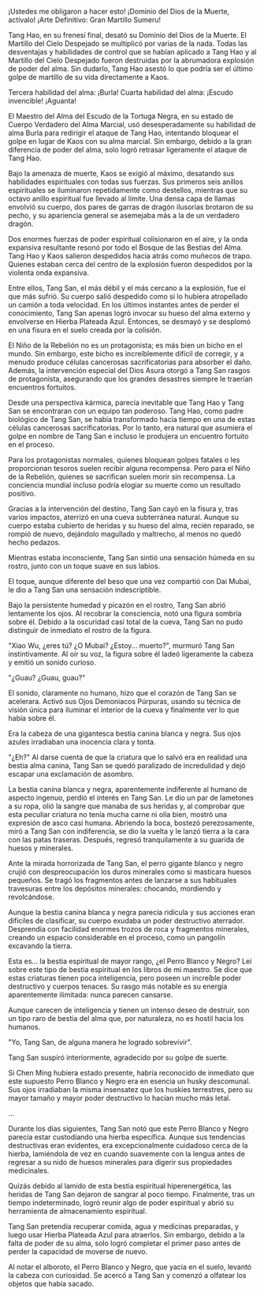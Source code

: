 
¡Ustedes me obligaron a hacer esto! ¡Dominio del Dios de la Muerte, actívalo! ¡Arte Definitivo: Gran Martillo Sumeru!

Tang Hao, en su frenesí final, desató su Dominio del Dios de la Muerte. El Martillo del Cielo Despejado se multiplicó por varias de la nada. Todas las desventajas y habilidades de control que se habían aplicado a Tang Hao y al Martillo del Cielo Despejado fueron destruidas por la abrumadora explosión de poder del alma. Sin dudarlo, Tang Hao asestó lo que podría ser el último golpe de martillo de su vida directamente a Kaos.

Tercera habilidad del alma: ¡Burla! Cuarta habilidad del alma: ¡Escudo invencible! ¡Aguanta!

El Maestro del Alma del Escudo de la Tortuga Negra, en su estado de Cuerpo Verdadero del Alma Marcial, usó desesperadamente su habilidad de alma Burla para redirigir el ataque de Tang Hao, intentando bloquear el golpe en lugar de Kaos con su alma marcial. Sin embargo, debido a la gran diferencia de poder del alma, solo logró retrasar ligeramente el ataque de Tang Hao.

Bajo la amenaza de muerte, Kaos se exigió al máximo, desatando sus habilidades espirituales con todas sus fuerzas. Sus primeros seis anillos espirituales se iluminaron repetidamente como destellos, mientras que su octavo anillo espiritual fue llevado al límite. Una densa capa de llamas envolvió su cuerpo, dos pares de garras de dragón ilusorias brotaron de su pecho, y su apariencia general se asemejaba más a la de un verdadero dragón.

Dos enormes fuerzas de poder espiritual colisionaron en el aire, y la onda expansiva resultante resonó por todo el Bosque de las Bestias del Alma. Tang Hao y Kaos salieron despedidos hacia atrás como muñecos de trapo. Quienes estaban cerca del centro de la explosión fueron despedidos por la violenta onda expansiva.

Entre ellos, Tang San, el más débil y el más cercano a la explosión, fue el que más sufrió. Su cuerpo salió despedido como si lo hubiera atropellado un camión a toda velocidad. En los últimos instantes antes de perder el conocimiento, Tang San apenas logró invocar su hueso del alma externo y envolverse en Hierba Plateada Azul. Entonces, se desmayó y se desplomó en una fisura en el suelo creada por la colisión.

El Niño de la Rebelión no es un protagonista; es más bien un bicho en el mundo. Sin embargo, este bicho es increíblemente difícil de corregir, y a menudo produce células cancerosas sacrificatorias para absorber el daño. Además, la intervención especial del Dios Asura otorgó a Tang San rasgos de protagonista, asegurando que los grandes desastres siempre le traerían encuentros fortuitos.

Desde una perspectiva kármica, parecía inevitable que Tang Hao y Tang San se encontraran con un equipo tan poderoso. Tang Hao, como padre biológico de Tang San, se había transformado hacía tiempo en una de estas células cancerosas sacrificatorias. Por lo tanto, era natural que asumiera el golpe en nombre de Tang San e incluso le produjera un encuentro fortuito en el proceso.

Para los protagonistas normales, quienes bloquean golpes fatales o les proporcionan tesoros suelen recibir alguna recompensa. Pero para el Niño de la Rebelión, quienes se sacrifican suelen morir sin recompensa. La conciencia mundial incluso podría elogiar su muerte como un resultado positivo.

Gracias a la intervención del destino, Tang San cayó en la fisura y, tras varios impactos, aterrizó en una cueva subterránea natural. Aunque su cuerpo estaba cubierto de heridas y su hueso del alma, recién reparado, se rompió de nuevo, dejándolo magullado y maltrecho, al menos no quedó hecho pedazos.

Mientras estaba inconsciente, Tang San sintió una sensación húmeda en su rostro, junto con un toque suave en sus labios.

El toque, aunque diferente del beso que una vez compartió con Dai Mubai, le dio a Tang San una sensación indescriptible.

Bajo la persistente humedad y picazón en el rostro, Tang San abrió lentamente los ojos. Al recobrar la consciencia, notó una figura sombría sobre él. Debido a la oscuridad casi total de la cueva, Tang San no pudo distinguir de inmediato el rostro de la figura.

"Xiao Wu, ¿eres tú? ¿O Mubai? ¿Estoy... muerto?", murmuró Tang San instintivamente. Al oír su voz, la figura sobre él ladeó ligeramente la cabeza y emitió un sonido curioso.

"¿Guau? ¿Guau, guau?"

El sonido, claramente no humano, hizo que el corazón de Tang San se acelerara. Activó sus Ojos Demoniacos Púrpuras, usando su técnica de visión única para iluminar el interior de la cueva y finalmente ver lo que había sobre él.

Era la cabeza de una gigantesca bestia canina blanca y negra. Sus ojos azules irradiaban una inocencia clara y tonta.

"¿Eh?" Al darse cuenta de que la criatura que lo salvó era en realidad una bestia alma canina, Tang San se quedó paralizado de incredulidad y dejó escapar una exclamación de asombro.

La bestia canina blanca y negra, aparentemente indiferente al humano de aspecto ingenuo, perdió el interés en Tang San. Le dio un par de lametones a su ropa, olió la sangre que manaba de sus heridas y, al comprobar que esta peculiar criatura no tenía mucha carne ni olía bien, mostró una expresión de asco casi humana. Abriendo la boca, bostezó perezosamente, miró a Tang San con indiferencia, se dio la vuelta y le lanzó tierra a la cara con las patas traseras. Después, regresó tranquilamente a su guarida de huesos y minerales.

Ante la mirada horrorizada de Tang San, el perro gigante blanco y negro crujió con despreocupación los duros minerales como si masticara huesos pequeños. Se tragó los fragmentos antes de lanzarse a sus habituales travesuras entre los depósitos minerales: chocando, mordiendo y revolcándose.

Aunque la bestia canina blanca y negra parecía ridícula y sus acciones eran difíciles de clasificar, su cuerpo exudaba un poder destructivo aterrador. Desprendía con facilidad enormes trozos de roca y fragmentos minerales, creando un espacio considerable en el proceso, como un pangolín excavando la tierra.

Esta es... la bestia espiritual de mayor rango, ¿el Perro Blanco y Negro? Leí sobre este tipo de bestia espiritual en los libros de mi maestro. Se dice que estas criaturas tienen poca inteligencia, pero poseen un increíble poder destructivo y cuerpos tenaces. Su rasgo más notable es su energía aparentemente ilimitada: nunca parecen cansarse.

Aunque carecen de inteligencia y tienen un intenso deseo de destruir, son un tipo raro de bestia del alma que, por naturaleza, no es hostil hacia los humanos.

"Yo, Tang San, de alguna manera he logrado sobrevivir".

Tang San suspiró interiormente, agradecido por su golpe de suerte.

Si Chen Ming hubiera estado presente, habría reconocido de inmediato que este supuesto Perro Blanco y Negro era en esencia un husky descomunal. Sus ojos irradiaban la misma insensatez que los huskies terrestres, pero su mayor tamaño y mayor poder destructivo lo hacían mucho más letal.

...

Durante los días siguientes, Tang San notó que este Perro Blanco y Negro parecía estar custodiando una hierba específica. Aunque sus tendencias destructivas eran evidentes, era excepcionalmente cuidadoso cerca de la hierba, lamiéndola de vez en cuando suavemente con la lengua antes de regresar a su nido de huesos minerales para digerir sus propiedades medicinales.

Quizás debido al lamido de esta bestia espiritual hiperenergética, las heridas de Tang San dejaron de sangrar al poco tiempo. Finalmente, tras un tiempo indeterminado, logró reunir algo de poder espiritual y abrió su herramienta de almacenamiento espiritual.

Tang San pretendía recuperar comida, agua y medicinas preparadas, y luego usar Hierba Plateada Azul para atraerlos. Sin embargo, debido a la falta de poder de su alma, solo logró completar el primer paso antes de perder la capacidad de moverse de nuevo.

Al notar el alboroto, el Perro Blanco y Negro, que yacía en el suelo, levantó la cabeza con curiosidad. Se acercó a Tang San y comenzó a olfatear los objetos que había sacado.